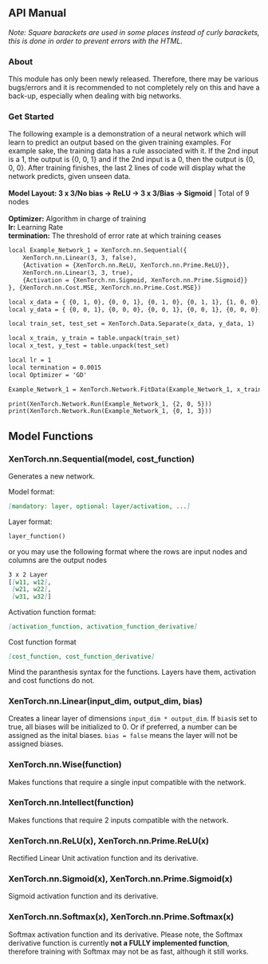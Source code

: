 ## API Manual
*Note: Square barackets are used in some places instead of curly barackets, this is done in order to prevent errors with the HTML.*

### About

This module has only been newly released. Therefore, there may be various bugs/errors and it is recommended to not completely rely on this and have a back-up, especially when dealing with big networks.

### Get Started

The following example is a demonstration of a neural network which will learn to predict an output based on the given training examples.
For example sake, the training data has a rule associated with it. If the 2nd input is a 1, the output is {0, 0, 1} and if the 2nd input is a 0, then the output is {0, 0, 0}.
After training finishes, the last 2 lines of code will display what the network predicts, given unseen data.
\
\
**Model Layout: 3 x 3/No bias -> ReLU -> 3 x 3/Bias -> Sigmoid** | Total of 9 nodes
\
\
**Optimizer:** Algorithm in charge of training\
**lr:** Learning Rate \
**termination:** The threshold of error rate at which training ceases

```markdown
local Example_Network_1 = XenTorch.nn.Sequential({
	XenTorch.nn.Linear(3, 3, false),
	{Activation = {XenTorch.nn.ReLU, XenTorch.nn.Prime.ReLU}},
	XenTorch.nn.Linear(3, 3, true),
	{Activation = {XenTorch.nn.Sigmoid, XenTorch.nn.Prime.Sigmoid}}
}, {XenTorch.nn.Cost.MSE, XenTorch.nn.Prime.Cost.MSE})

local x_data = { {0, 1, 0}, {0, 0, 1}, {0, 1, 0}, {0, 1, 1}, {1, 0, 0}, {1, 0, 1}, {1, 1, 0}, {1, 1, 1} }
local y_data = { {0, 0, 1}, {0, 0, 0}, {0, 0, 1}, {0, 0, 1}, {0, 0, 0}, {0, 0, 0}, {0, 0, 1}, {0, 0, 1} }

local train_set, test_set = XenTorch.Data.Separate(x_data, y_data, 1)

local x_train, y_train = table.unpack(train_set)
local x_test, y_test = table.unpack(test_set)

local lr = 1
local termination = 0.0015
local Optimizer = 'GD'

Example_Network_1 = XenTorch.Network.FitData(Example_Network_1, x_train, y_train, Optimizer, lr, x_test, y_test, termination)

print(XenTorch.Network.Run(Example_Network_1, {2, 0, 5}))
print(XenTorch.Network.Run(Example_Network_1, {0, 1, 3}))
```

## Model Functions


### XenTorch.nn.Sequential(model, cost_function)

Generates a new network.

Model format:
```markdown
[mandatory: layer, optional: layer/activation, ...]
```

Layer format:
```markdown
layer_function()
```
or you may use the following format where the rows are input nodes and columns are the output nodes
```markdown
3 x 2 Layer
[[w11, w12],
 [w21, w22],
 [w31, w32]]
```

Activation function format:
```markdown
[activation_function, activation_function_derivative]
```

Cost function format
```markdown
[cost_function, cost_function_derivative]
```

Mind the paranthesis syntax for the functions. Layers have them, activation and cost functions do not.

### XenTorch.nn.Linear(input_dim, output_dim, bias)
Creates a linear layer of dimensions `input_dim * output_dim`. If `bias`is set to true, all biases will be initialized to 0. Or if preferred, a number can be assigned as the inital biases. `bias = false` means the layer will not be assigned biases.

### XenTorch.nn.Wise(function)
Makes functions that require a single input compatible with the network.

### XenTorch.nn.Intellect(function)
Makes functions that require 2 inputs compatible with the network.

### XenTorch.nn.ReLU(x), XenTorch.nn.Prime.ReLU(x)
Rectified Linear Unit activation function and its derivative.

### XenTorch.nn.Sigmoid(x), XenTorch.nn.Prime.Sigmoid(x)
Sigmoid activation function and its derivative.

### XenTorch.nn.Softmax(x), XenTorch.nn.Prime.Softmax(x)
Softmax activation function and its derivative. Please note, the Softmax derivative function is currently **not a FULLY implemented function**, therefore training with Softmax may not be as fast, although it still works.
